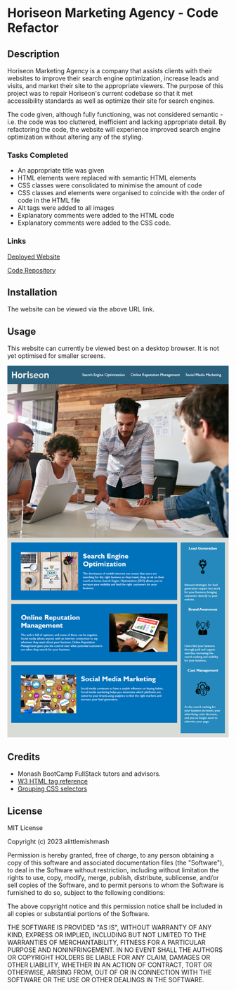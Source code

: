 # Horiseon Marketing Agency - Code Refactor

## Description

Horiseon Marketing Agency is a company that assists clients with their websites to improve their search engine optimization, increase leads and visits, and market their site to the appropriate viewers. The purpose of this project was to repair Horiseon's current codebase so that it met accessibility standards as well as optimize their site for search engines. 

The code given, although fully functioning, was not considered semantic - i.e. the code was too cluttered, inefficient and lacking appropriate detail.
By refactoring the code, the website will experience improved search engine optimization without altering any of the styling.

### Tasks Completed
- An appropriate title was given
- HTML elements were replaced with semantic HTML elements
- CSS classes were consolidated to minimise the amount of code
- CSS classes and elements were organised to coincide with the order of code in the HTML file
- Alt tags were added to all images
- Explanatory comments were added to the HTML code
- Explanatory comments were added to the CSS code.

### Links

[Deployed Website](https://alittlemishmash.github.io/Horiseon_Refactor/)

[Code Repository](https://github.com/alittlemishmash/Horiseon_Refactor.git)


## Installation

The website can be viewed via the above URL link.


## Usage

This website can currently be viewed best on a desktop browser. It is not yet optimised for smaller screens.

![screenshot of index.html](./assets/images/01-html-css-git-homework-demo.png)

    
## Credits

- Monash BootCamp FullStack tutors and advisors.
- [W3 HTML tag reference](https://www.w3schools.com/tags/default.asp)
- [Grouping CSS selectors](https://www.thoughtco.com/grouping-multiple-css-selectors-3467065)


## License

MIT License

Copyright (c) 2023 alittlemishmash

Permission is hereby granted, free of charge, to any person obtaining a copy
of this software and associated documentation files (the "Software"), to deal
in the Software without restriction, including without limitation the rights
to use, copy, modify, merge, publish, distribute, sublicense, and/or sell
copies of the Software, and to permit persons to whom the Software is
furnished to do so, subject to the following conditions:

The above copyright notice and this permission notice shall be included in all
copies or substantial portions of the Software.

THE SOFTWARE IS PROVIDED "AS IS", WITHOUT WARRANTY OF ANY KIND, EXPRESS OR
IMPLIED, INCLUDING BUT NOT LIMITED TO THE WARRANTIES OF MERCHANTABILITY,
FITNESS FOR A PARTICULAR PURPOSE AND NONINFRINGEMENT. IN NO EVENT SHALL THE
AUTHORS OR COPYRIGHT HOLDERS BE LIABLE FOR ANY CLAIM, DAMAGES OR OTHER
LIABILITY, WHETHER IN AN ACTION OF CONTRACT, TORT OR OTHERWISE, ARISING FROM,
OUT OF OR IN CONNECTION WITH THE SOFTWARE OR THE USE OR OTHER DEALINGS IN THE
SOFTWARE.
